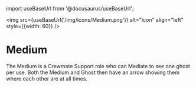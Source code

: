 import useBaseUrl from '@docusaurus/useBaseUrl';

<img src={useBaseUrl('/img/icons/Medium.png')} alt="Icon" align="left" style={{width: 60}} />
# Medium

The Medium is a Crewmate Support role who can Mediate to see one ghost per use. Both the Medium and Ghost then have an arrow showing them where each other are at all times.

